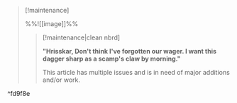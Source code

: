 > [!maintenance] 
> 
> %%![[image]]%%
> 
> > [!maintenance|clean nbrd]
> > 
> > **"Hrisskar, Don't think I've forgotten our wager. I want this dagger sharp as a scamp's claw by morning."**
> > 
> > This article has multiple issues and is in need of major additions and/or work.

^fd9f8e
